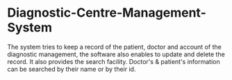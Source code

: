 # Diagnostic-Centre-Management-System
The system tries to keep a record of the patient, doctor and account of the diagnostic management, the software also enables to update and delete the record. It also provides the search facility. Doctor's &amp; patient's information can be searched by their name or by their id.
